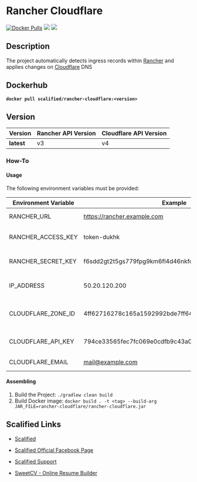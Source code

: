 # Rancher Cloudflare #

[![Docker Pulls](https://img.shields.io/docker/pulls/scalified/rancher-cloudflare.svg)](https://hub.docker.com/r/scalified/rancher-cloudflare)
[![](https://images.microbadger.com/badges/image/scalified/rancher-cloudflare.svg)](https://microbadger.com/images/scalified/rancher-cloudflare)
[![](https://images.microbadger.com/badges/version/scalified/rancher-cloudflare.svg)](https://microbadger.com/images/scalified/rancher-cloudflare)

## Description

The project automatically detects ingress records within [Rancher](https://rancher.com/) and applies changes on [Cloudflare](https://www.cloudflare.com/) DNS

## Dockerhub

**`docker pull scalified/rancher-cloudflare:<version>`**

## Version

| Version    | Rancher API Version | Cloudflare API Version |
|------------|---------------------|------------------------|
| **latest** |         v3          |            v4          |

### How-To

#### Usage

The following environment variables must be provided:

| Environment Variable | Example                                                | Description                                                                                             |
|----------------------|--------------------------------------------------------|---------------------------------------------------------------------------------------------------------|
| RANCHER_URL          | https://rancher.example.com                            | Rancher Server URL                                                                                      |
| RANCHER_ACCESS_KEY   | token-dukhk                                            | The token’s username. See [API Keys](https://rancher.com/docs/rancher/v2.x/en/user-settings/api-keys/)  |
| RANCHER_SECRET_KEY   | f6sdd2gt2t5gs779fpg9km6fl4d46nkfcnknqzjwszwb6jm4qfh48y | The token’s password. See [API Keys](https://rancher.com/docs/rancher/v2.x/en/user-settings/api-keys/)  |
| IP_ADDRESS           | 50.20.120.200                                          | IP Address to be written as A record content                                                            |
| CLOUDFLARE_ZONE_ID   | 4ff62716278c165a1592992bde7ff64d                       | Cloudflare Zone Id. See [Api Documentation](https://api.cloudflare.com/#getting-started-resource-ids)   |
| CLOUDFLARE_API_KEY   | 794ce33565fec7fc069e0cdfb9c43a0dd1221                  | Cloudflare API Key See [Api Documentation](https://api.cloudflare.com/#getting-started-resource-ids)    |
| CLOUDFLARE_EMAIL     | mail@example.com                                       | Cloudflare account email                                                                                |

#### Assembling

1. Build the Project:
  `./gradlew clean build`
2. Build Docker image:
  `docker build . -t <tag> --build-arg JAR_FILE=rancher-cloudflare/rancher-cloudflare.jar`

## Scalified Links

* [Scalified](https://www.scalified.com)
* [Scalified Official Facebook Page](https://www.facebook.com/scalified)
* <a href="mailto:info@scalified.com?subject=[Rancher Cloudflare]: Proposals And Suggestions">Scalified Support</a>

* [SweetCV - Online Resume Builder](https://sweetcv.com)
